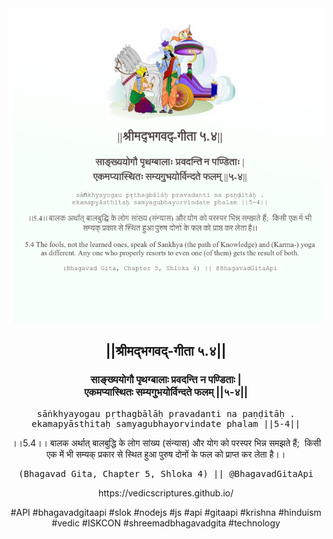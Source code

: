 <img src="../../asset/BG_5_4.png"/>
<center><h2>||श्रीमद्‍भगवद्‍-गीता ५.४||</h2>
<h3>साङ्ख्ययोगौ पृथग्बालाः प्रवदन्ति न पण्डिताः |<br/>एकमप्यास्थितः सम्यगुभयोर्विन्दते फलम् ||५-४||</h3>
<pre>sāṅkhyayogau pṛthagbālāḥ pravadanti na paṇḍitāḥ .<br/>ekamapyāsthitaḥ samyagubhayorvindate phalam ||5-4||</pre>
<p>।।5.4।। बालक अर्थात् बालबुद्धि के लोग सांख्य (संन्यास) और योग को परस्पर भिन्न समझते हैं;  किसी एक में भी सम्यक् प्रकार से स्थित हुआ पुरुष दोनों के फल को प्राप्त कर लेता है।।</p>
<pre>(Bhagavad Gita, Chapter 5, Shloka 4) || @BhagavadGitaApi</pre><p>https://vedicscriptures.github.io/</p><p>#API #bhagavadgitaapi #slok #nodejs #js #api #gitaapi #krishna #hinduism #vedic #ISKCON #shreemadbhagavadgita #technology</p></center>